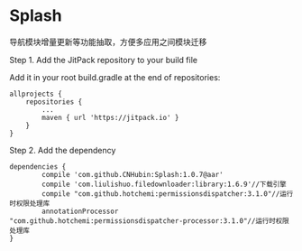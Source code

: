 # Splash
导航模块增量更新等功能抽取，方便多应用之间模块迁移

Step 1. Add the JitPack repository to your build file

Add it in your root build.gradle at the end of repositories:

	allprojects {
		repositories {
			...
			maven { url 'https://jitpack.io' }
		}
	}
  
Step 2. Add the dependency

	dependencies {
	        compile 'com.github.CNHubin:Splash:1.0.7@aar'
	        compile 'com.liulishuo.filedownloader:library:1.6.9'//下载引擎
            compile "com.github.hotchemi:permissionsdispatcher:3.1.0"//运行时权限处理库
            annotationProcessor "com.github.hotchemi:permissionsdispatcher-processor:3.1.0"//运行时权限处理库
	}
